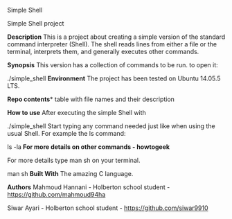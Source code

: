 Simple Shell

Simple Shell project

**Description**
This is a project about creating a simple version of the standard command interpreter (Shell). The shell reads lines from either a file or the terminal, interprets them, and generally executes other commands.

**Synopsis**
This version has a collection of commands to be run. to open it:

./simple_shell
**Environment**
The project has been tested on Ubuntu 14.05.5 LTS.

**Repo contents***
table with file names and their description

**How to use**
After executing the simple Shell with

./simple_shell
Start typing any command needed just like when using the usual Shell. For example the ls command:

ls -la
**For more details on other commands - howtogeek**

For more details type man sh on your terminal.

man sh
**Built With**
The amazing C language.

**Authors**
Mahmoud Hannani - Holberton school student - https://github.com/mahmoud94ha

Siwar Ayari - Holberton school student - https://github.com/siwar9910
